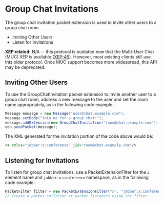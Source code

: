 # Group Chat Invitations

The group chat invitation packet extension is used to invite other users to a
group chat room.

  * Inviting Other Users
  * Listen for Invitations

**XEP related:** N/A -- this protocol is outdated now that the Multi-User Chat (MUC) XEP is available ([XEP-45](http://www.xmpp.org/extensions/xep-0045.html)). However, most existing clients still use this older protocol. Once MUC support becomes more widespread, this API may be deprecated. 

## Inviting Other Users

To use the GroupChatInvitation packet extension to invite another user to a
group chat room, address a new message to the user and set the room name
appropriately, as in the following code example:

```java
Message message = new Message("user@chat.example.com");
message.setBody("Join me for a group chat!");
message.addExtension(new GroupChatInvitation("room@chat.example.com"));
con.sendPacket(message);
```

The XML generated for the invitation portion of the code above would be:

```xml
<x xmlns="jabber:x:conference" jid="room@chat.example.com"/>
```

## Listening for Invitations

To listen for group chat invitations, use a PacketExtensionFilter for the `x`
element name and `jabber:x:conference` namespace, as in the following code
example:

```java
PacketFilter filter = new PacketExtensionFilter("x", "jabber:x:conference");
// Create a packet collector or packet listeners using the filter...
```
